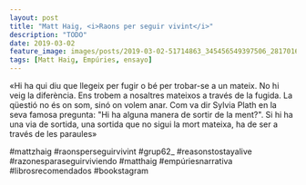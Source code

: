 ```yaml
---
layout: post
title: "Matt Haig, <i>Raons per seguir vivint</i>"
description: "TODO"
date: 2019-03-02
feature_image: images/posts/2019-03-02-51714863_345456549397506_2817016660508315470_n_17907591529289071.jpg
tags: [Matt Haig, Empúries, ensayo]
---
```


«Hi ha qui diu que llegeix per fugir o bé per trobar-se a un mateix. No hi veig la diferència. Ens trobem a nosaltres mateixos a través de la fugida. La qüestió no és on som, sinó on volem anar. Com va dir Sylvia Plath en la seva famosa pregunta: "Hi ha alguna manera de sortir de la ment?". Si hi ha una via de sortida, una sortida que no sigui la mort mateixa, ha de ser a través de les paraules»
<!--more-->

#mattzhaig #raonsperseguirvivint #grup62_ #reasonstostayalive #razonesparaseguirviviendo #matthaig #empúriesnarrativa #librosrecomendados #bookstagram


